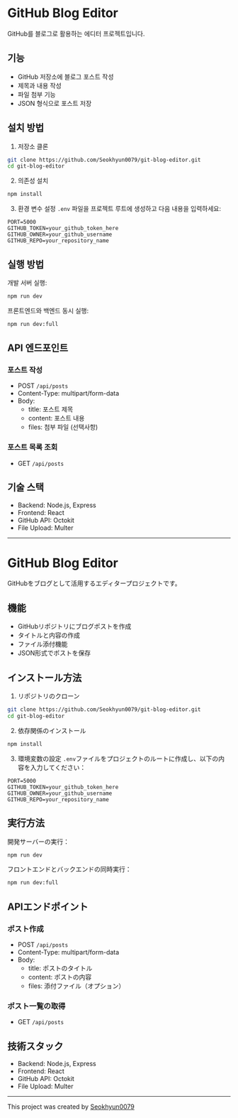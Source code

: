 # GitHub Blog Editor

GitHub를 블로그로 활용하는 에디터 프로젝트입니다.

## 기능

* GitHub 저장소에 블로그 포스트 작성
* 제목과 내용 작성
* 파일 첨부 기능
* JSON 형식으로 포스트 저장

## 설치 방법

1. 저장소 클론

```bash
git clone https://github.com/Seokhyun0079/git-blog-editor.git
cd git-blog-editor
```

2. 의존성 설치

```bash
npm install
```

3. 환경 변수 설정
`.env` 파일을 프로젝트 루트에 생성하고 다음 내용을 입력하세요:

```
PORT=5000
GITHUB_TOKEN=your_github_token_here
GITHUB_OWNER=your_github_username
GITHUB_REPO=your_repository_name
```

## 실행 방법

개발 서버 실행:

```bash
npm run dev
```

프론트엔드와 백엔드 동시 실행:

```bash
npm run dev:full
```

## API 엔드포인트

### 포스트 작성

* POST `/api/posts`
* Content-Type: multipart/form-data
* Body:  
   * title: 포스트 제목  
   * content: 포스트 내용  
   * files: 첨부 파일 (선택사항)

### 포스트 목록 조회

* GET `/api/posts`

## 기술 스택

* Backend: Node.js, Express
* Frontend: React
* GitHub API: Octokit
* File Upload: Multer

---

# GitHub Blog Editor

GitHubをブログとして活用するエディタープロジェクトです。

## 機能

* GitHubリポジトリにブログポストを作成
* タイトルと内容の作成
* ファイル添付機能
* JSON形式でポストを保存

## インストール方法

1. リポジトリのクローン

```bash
git clone https://github.com/Seokhyun0079/git-blog-editor.git
cd git-blog-editor
```

2. 依存関係のインストール

```bash
npm install
```

3. 環境変数の設定
`.env`ファイルをプロジェクトのルートに作成し、以下の内容を入力してください：

```
PORT=5000
GITHUB_TOKEN=your_github_token_here
GITHUB_OWNER=your_github_username
GITHUB_REPO=your_repository_name
```

## 実行方法

開発サーバーの実行：

```bash
npm run dev
```

フロントエンドとバックエンドの同時実行：

```bash
npm run dev:full
```

## APIエンドポイント

### ポスト作成

* POST `/api/posts`
* Content-Type: multipart/form-data
* Body:  
   * title: ポストのタイトル  
   * content: ポストの内容  
   * files: 添付ファイル（オプション）

### ポスト一覧の取得

* GET `/api/posts`

## 技術スタック

* Backend: Node.js, Express
* Frontend: React
* GitHub API: Octokit
* File Upload: Multer

---

This project was created by [Seokhyun0079](https://github.com/Seokhyun0079/git-blog-editor)
